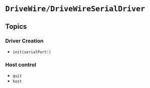 # ``DriveWire/DriveWireSerialDriver``

## Topics

### Driver Creation

- ``init(serialPort:)``

### Host control

- ``quit``
- ``host``
